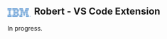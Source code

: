 ## <img src="resources/icons/ibm-logo.webp" alt="IBM logo" width="52" style="position: relative; margin-right: 8px; top: 5px;"/>Robert - VS Code Extension

In progress.
